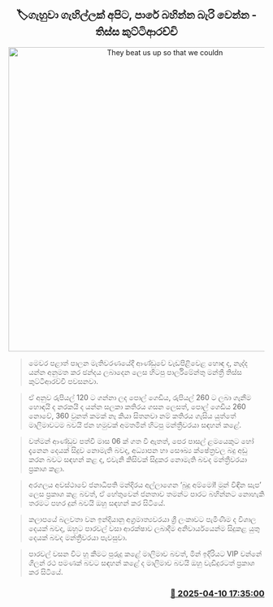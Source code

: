 <p align='center'><b><h2 align='center' title='They beat us up so that we couldn't go out on the road - Tissa Kuttiarachchi'>🏷ගැහුවා ගැහිල්ලක් අපිට, පාරේ බහින්න බැරි වෙන්න - තිස්ස කුට්ටිආරච්චි</h2></b></p>
<p align='center'><img src='https://helakuru.sgp1.cdn.digitaloceanspaces.com/esana/images/lib/thissa-kuttiarachchi-new-tyu.jpg' width='600' alt='They beat us up so that we couldn't go out on the road - Tissa Kuttiarachchi'></p>

> මෙවර පළාත් පාලන මැතිවරණයේදී ආණ්ඩුවේ වැඩපිළිවෙළ හොඳ ද, නැද්ද යන්න අනුමත කර ඡන්දය ලබාදෙන ලෙස හිටපු පාර්ලිමේන්තු මන්ත්‍රී තිස්ස කුට්ටිආරච්චි පවසනවා.

> ඒ අනුව රුපියල් 120 ට ගන්නා ලද පොල් ගෙඩිය, රුපියල් 260 ට ලබා ගැනීම හොඳයි ද නරකයි ද යන්න සලකා කතිරය ගසන ලෙසත්, පොල් ගෙඩිය 260 නොවේ, 360 වුනත් කමක් නෑ කියා සිතනවා නම් කතිරය ගැසිය යුත්තේ මාලිමාවටම බවයි ජන හමුවක් අමතමින් හිටපු මන්ත්‍රීවරයා සඳහන් කළේ.

> වත්මන් ආණ්ඩුව පත්වී මාස 06 ක් ගත වී ඇතත්, පෙර පාසල් ළමයෙකුට හෝ දැනෙන දෙයක් සිදුව නොමැති බවද, අධ්‍ය‍ාපන හා සෞඛ්‍ය ක්ෂේත්‍රවල බදු අඩු කරන බවට සඳහන් කළ ද, එවැනි කිසිවක් සිදුකර නොමැති බවද මන්ත්‍රීවරයා ප්‍රකාශ කළා.

> අරගලය අවස්ථාවේ ජනාධිපති මන්දිරය අල්ලාගෙන ‘බුදු අම්මෝ! මුන් විඳින සැප’ ලෙස ප්‍රකාශ කළ බවත්, ඒ හේතුවෙන් ජනතාව තමන්ට පාරට බහින්නට නොහැකි තරමට පහර දුන් බවයි ඔහු සඳහන් කර සිටියේ.

> කලාපයේ බලවතා වන ඉන්දියානු අග්‍රමාත්‍යවරයා ශ්‍රී ලංකාවට පැමිණීම ද විශාල දෙයක් බවද, ඔහුට පාරවල් වසා ආරක්ෂාව ලබාදීම අනිවාර්යයෙන්ම සිදුකළ යුතු දෙයක් බවද මන්ත්‍රීවරයා පැවසුවා‍. 

> පාරවල් වසන විට හූ කීමට පුරුදු කළේ මාලිමාව බවත්, මින් ඉදිරියට VIP වන්නේ ගිලන් රථ පමණක් බවට සඳහන් කළේ ද මාලිමාව බවයි ඔහු වැඩිදුරටත් ප්‍රකාශ කර සිටියේ.



<h3 align='right'><a href='https://www.helakuru.lk/esana/p/109162/'>📅 2025-04-10 17:35:00</a></h3>
